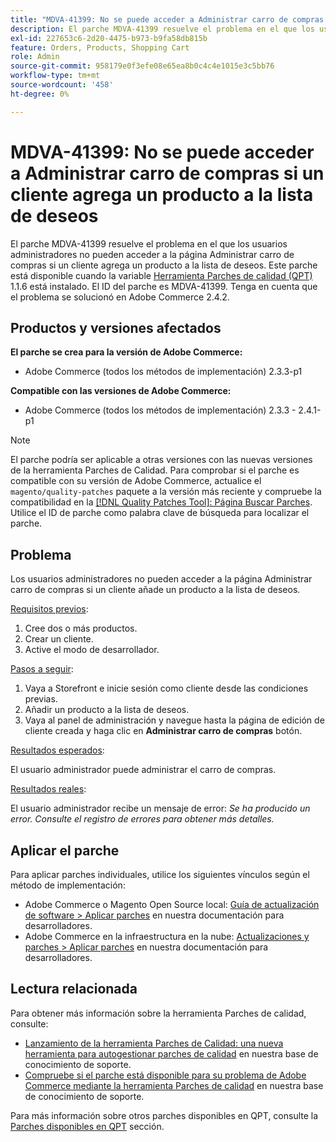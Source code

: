 ```yaml
---
title: "MDVA-41399: No se puede acceder a Administrar carro de compras si un cliente agrega un producto a la lista de deseos"
description: El parche MDVA-41399 resuelve el problema en el que los usuarios administradores no pueden acceder a la página Administrar carro de compras si un cliente agrega un producto a la lista de deseos. Este parche está disponible cuando está instalada la [Quality Patches Tool (QPT)](/help/announcements/adobe-commerce-announcements/magento-quality-patches-released-new-tool-to-self-serve-quality-patches.md) 1.1.6. El ID del parche es MDVA-41399. Tenga en cuenta que el problema se solucionó en Adobe Commerce 2.4.2.
exl-id: 227653c6-2d20-4475-b973-b9fa58db815b
feature: Orders, Products, Shopping Cart
role: Admin
source-git-commit: 958179e0f3efe08e65ea8b0c4c4e1015e3c5bb76
workflow-type: tm+mt
source-wordcount: '458'
ht-degree: 0%

---
```


# MDVA-41399: No se puede acceder a Administrar carro de compras si un cliente agrega un producto a la lista de deseos

El parche MDVA-41399 resuelve el problema en el que los usuarios administradores no pueden acceder a la página Administrar carro de compras si un cliente agrega un producto a la lista de deseos. Este parche está disponible cuando la variable [Herramienta Parches de calidad (QPT)](/help/announcements/adobe-commerce-announcements/magento-quality-patches-released-new-tool-to-self-serve-quality-patches.md) 1.1.6 está instalado. El ID del parche es MDVA-41399. Tenga en cuenta que el problema se solucionó en Adobe Commerce 2.4.2.

## Productos y versiones afectados

**El parche se crea para la versión de Adobe Commerce:**

* Adobe Commerce (todos los métodos de implementación) 2.3.3-p1

**Compatible con las versiones de Adobe Commerce:**

* Adobe Commerce (todos los métodos de implementación) 2.3.3 - 2.4.1-p1

>[!NOTE]
>
>El parche podría ser aplicable a otras versiones con las nuevas versiones de la herramienta Parches de Calidad. Para comprobar si el parche es compatible con su versión de Adobe Commerce, actualice el `magento/quality-patches` paquete a la versión más reciente y compruebe la compatibilidad en la [[!DNL Quality Patches Tool]: Página Buscar Parches](https://devdocs.magento.com/quality-patches/tool.html#patch-grid). Utilice el ID de parche como palabra clave de búsqueda para localizar el parche.

## Problema

Los usuarios administradores no pueden acceder a la página Administrar carro de compras si un cliente añade un producto a la lista de deseos.

<u>Requisitos previos</u>:

1. Cree dos o más productos.
1. Crear un cliente.
1. Active el modo de desarrollador.

<u>Pasos a seguir</u>:

1. Vaya a Storefront e inicie sesión como cliente desde las condiciones previas.
1. Añadir un producto a la lista de deseos.
1. Vaya al panel de administración y navegue hasta la página de edición de cliente creada y haga clic en **Administrar carro de compras** botón.

<u>Resultados esperados</u>:

El usuario administrador puede administrar el carro de compras.

<u>Resultados reales</u>:

El usuario administrador recibe un mensaje de error: *Se ha producido un error. Consulte el registro de errores para obtener más detalles.*

## Aplicar el parche

Para aplicar parches individuales, utilice los siguientes vínculos según el método de implementación:

* Adobe Commerce o Magento Open Source local: [Guía de actualización de software > Aplicar parches](https://devdocs.magento.com/guides/v2.4/comp-mgr/patching/mqp.html) en nuestra documentación para desarrolladores.
* Adobe Commerce en la infraestructura en la nube: [Actualizaciones y parches > Aplicar parches](https://devdocs.magento.com/cloud/project/project-patch.html) en nuestra documentación para desarrolladores.

## Lectura relacionada

Para obtener más información sobre la herramienta Parches de calidad, consulte:

* [Lanzamiento de la herramienta Parches de Calidad: una nueva herramienta para autogestionar parches de calidad](/help/announcements/adobe-commerce-announcements/magento-quality-patches-released-new-tool-to-self-serve-quality-patches.md) en nuestra base de conocimiento de soporte.
* [Compruebe si el parche está disponible para su problema de Adobe Commerce mediante la herramienta Parches de calidad](/help/support-tools/patches-available-in-qpt-tool/check-patch-for-magento-issue-with-magento-quality-patches.md) en nuestra base de conocimiento de soporte.

Para más información sobre otros parches disponibles en QPT, consulte la [Parches disponibles en QPT](https://support.magento.com/hc/en-us/sections/360010506631-Patches-available-in-MQP-tool-) sección.
